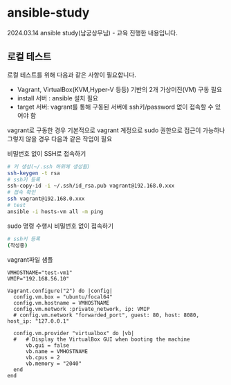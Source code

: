 # ansible-study
2024.03.14 ansible study(남궁상무님) - 교육 진행한 내용입니다.

## 로컬 테스트

로컬 테스트를 위해 다음과 같은 사항이 필요합니다.
- Vagrant, VirtualBox(KVM,Hyper-V 등등) 기반의 2개 가상머진(VM) 구동 필요
- install 서버 : ansible 설치 필요 
- target 서버: vagrant를 통해 구동된 서버에 ssh키/password 없이 접속할 수 있어야 함

vagrant로 구동한 경우 기본적으로 vagrant 계정으로 sudo 권한으로 접근이 가능하나 그렇지 않을 경우 다음과 같은 작업이 필요

비밀번호 없이 SSH로 접속하기

```zsh
# 키 생성(~/.ssh 하위에 생성됨)
ssh-keygen -t rsa
# ssh키 등록
ssh-copy-id -i ~/.ssh/id_rsa.pub vagrant@192.168.0.xxx
# 접속 확인
ssh vagrant@192.168.0.xxx
# test
ansible -i hosts-vm all -m ping
```

sudo 명령 수행시 비밀번호 없이 접속하기
```zsh
# ssh키 등록
(작성중)
```

vagrant파일 샘플
```
VMHOSTNAME="test-vm1"
VMIP="192.168.56.10"

Vagrant.configure("2") do |config|
  config.vm.box = "ubuntu/focal64"
  config.vm.hostname = VMHOSTNAME
  config.vm.network :private_network, ip: VMIP 
  # config.vm.network "forwarded_port", guest: 80, host: 8080, host_ip: "127.0.0.1"

  config.vm.provider "virtualbox" do |vb|
  #   # Display the VirtualBox GUI when booting the machine
      vb.gui = false
      vb.name = VMHOSTNAME
      vb.cpus = 2 
      vb.memory = "2040"
  end
end
```
